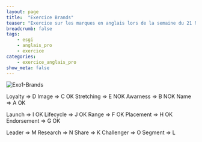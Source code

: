 ```yaml
---
layout: page
title:  "Exercice Brands"
teaser: "Exercice sur les marques en anglais lors de la semaine du 21 Novembre 2016"
breadcrumb: false
tags:
    - esgi
    - anglais_pro
    - exercice
categories:
    - exercice_anglais_pro
show_meta: false
---
```


![Exo1-Brands](http://portfolio.fpompey.com/images/ESGI/Exo1-Brands.png)

Loyalty => D
Image => C OK
Stretching => E NOK
Awarness => B NOK
Name => A OK

Launch => I OK
Lifecycle => J OK
Range => F OK
Placement => H OK
Endorsement => G OK

Leader => M
Research => N
Share => K
Challenger => O
Segment => L
